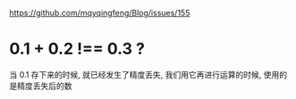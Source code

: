 https://github.com/mqyqingfeng/Blog/issues/155

# 0.1 + 0.2 !== 0.3 ?
当 0.1 存下来的时候, 就已经发生了精度丢失, 我们用它再进行运算的时候, 使用的是精度丢失后的数

